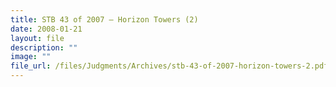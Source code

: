 ```yaml
---
title: STB 43 of 2007 – Horizon Towers (2)
date: 2008-01-21
layout: file
description: ""
image: ""
file_url: /files/Judgments/Archives/stb-43-of-2007-horizon-towers-2.pdf
---
```

